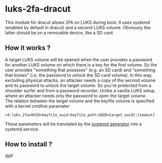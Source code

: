 # luks-2fa-dracut

This module for dracut allows 2FA on LUKS during boot. It uses systemd (enabled by default in dracut) and a second LUKS volume. Obviously the latter should be on a removable device, like a SD card.

## How it works ?

A target LUKS volume will be opened when the user provides a password for another LUKS volume on which there is a key for the first volume. So the user provides "something that posssses" (e.g. an SD card) and "something that knows" (i.e. the password to unlock the SD card volume). In this way, excluding physical attacks, an attacker needs a copy of the second volume and its password to unlock the target volume. So you're protected from a shoulder surfer and from a password recorder. Unlike a vanilla LUKS setup, where an attacker needs only the password to open the target volume.
<br>
The relation between the target volume and the keyfile volume is specified with a kernel cmdline paramater:
```
rd.luks.2fa=UUID=keyfile_uuid:keyfile_path:UUID=target_uuid[:timeout]
```
These parameters will be translated by the [systemd generator](https://github.com/raffaeleflorio/luks-2fa-dracut/blob/master/96luks-2fa/luks-2fa-generator.sh) into a systemd.service.

## How to install ?

WIP